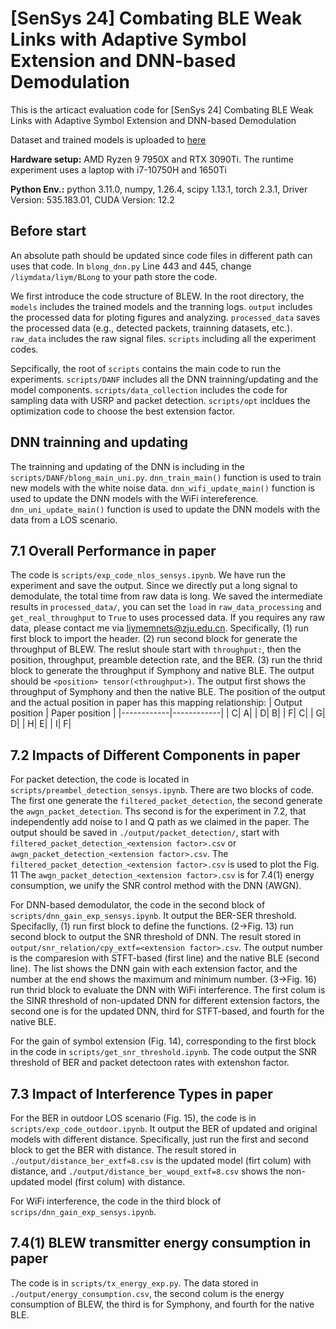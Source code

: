 # [SenSys 24] Combating BLE Weak Links with Adaptive Symbol Extension and DNN-based Demodulation

This is the articact evaluation code for [SenSys 24] Combating BLE Weak Links with Adaptive Symbol Extension and DNN-based Demodulation

Dataset and trained models is uploaded to [here](https://1drv.ms/f/c/92164f3e5a5e1519/EmU-4IQgTbZLpu0rtWMh_wcBfdj31nx-JRUXIbSKP4vOcQ?e=iHe9K5)

**Hardware setup:** AMD Ryzen 9 7950X and RTX 3090Ti. The runtime experiment uses a laptop with i7-10750H and 1650Ti

**Python Env.:** python 3.11.0, numpy, 1.26.4, scipy 1.13.1, torch 2.3.1,  Driver Version: 535.183.01, CUDA Version: 12.2

## Before start
An absolute path should be updated since code files in different path can uses that code. 
In `blong_dnn.py` Line 443 and 445, change `/liymdata/liym/BLong` to your path store the code.

We first introduce the code structure of BLEW. In the root directory, the `models` includes the trained models and the tranning logs. `output` includes the processed data for ploting figures and analyzing. `processed_data` saves the processed data (e.g., detected packets, trainning datasets, etc.). `raw_data` includes the raw signal files. `scripts` including all the experiment codes.

Sepcifically, the root of `scripts` contains the main code to run the experiments. `scripts/DANF` includes all the DNN trainning/updating and the model components. `scripts/data_collection` includes the code for sampling data with USRP and packet detection. `scripts/opt` incldues the optimization code to choose the best extension factor. 

## DNN trainning and updating
The trainning and updating of the DNN is including in the `scripts/DANF/blong_main_uni.py`. 
`dnn_train_main()` function is used to train new models with the white noise data. 
`dnn_wifi_update_main()` function is used to update the DNN models with the WiFi intereference. 
`dnn_uni_update_main()`  function is used to update the DNN models with the data from a LOS scenario. 

## 7.1 Overall Performance in paper
The code is `scripts/exp_code_nlos_sensys.ipynb`.
We have run the experiment and save the output.
Since we directly put a long signal to demodulate, the total time from raw data is long. 
We saved the intermediate results in `processed_data/`, you can set the `load` in `raw_data_processing` and `get_real_throughput` to `True` to uses processed data. If you requires any raw data, please contact me via liymemnets@zju.edu.cn.
Specifically, (1) run first block to import the header. (2) run second block for generate the throughput of BLEW. The reslut shoule start with `throughput:`, then the position, throughput, preamble detection rate, and the BER. (3) run the thrid block to generate the throughput if Symphony and native BLE. The output should be `<position> tensor(<throughput>)`. The output first shows the throughput of Symphony and then the native BLE.
The position of the output and the actual position in paper has this mapping relationship:
| Output position | Paper position |
|------------|------------|
| C| A|
| D| B|
| F| C|
| G| D|
| H| E|
| I| F|

## 7.2 Impacts of Different Components in paper
For packet detection, the code is located in `scripts/preambel_detection_sensys.ipynb`.
There are two blocks of code. 
The first one generate the `filtered_packet_detection`, the second generate the `awgn_packet_detection`.
Ths second is for the experiment in 7.2, that independently add noise to I and Q path as we claimed in the paper.
The output should be saved in `./output/packet_detection/`, start with `filtered_packet_detection_<extension factor>.csv` or `awgn_packet_detection_<extension factor>.csv`.
The `filtered_packet_detection_<extension factor>.csv` is used to plot the Fig. 11
The `awgn_packet_detection_<extension factor>.csv` is for 7.4(1) energy consumption, we unify the SNR control method with the DNN (AWGN).

For DNN-based demodulator, the code in the second block of `scripts/dnn_gain_exp_sensys.ipynb`.
It output the BER-SER threshold.
Specifaclly, (1) run first block to define the functions. (2->Fig. 13) run second block to output the SNR threshold of DNN. The result stored in `output/snr_relation/cpy_extf=<extension factor>.csv`. The output number is the comparesion with STFT-based (first line) and the native BLE (second line). The list shows the DNN gain with each extension factor, and the number at the end shows the maximum and minimum number. 
(3->Fig. 16) run thrid block to evaluate the DNN with WiFi interference. The first colum is the SINR threshold of non-updated DNN for different extension factors, the second one is for the updated DNN, third for STFT-based, and fourth for the native BLE. 

For the gain of symbol extension (Fig. 14), corresponding to the first block in the code in `scripts/get_snr_threshold.ipynb`.
The code output the SNR threshold of BER and packet detectoon rates with extenshon factor.

## 7.3 Impact of Interference Types in paper
For the BER in outdoor LOS scenario (Fig. 15), the code is in `scripts/exp_code_outdoor.ipynb`. 
It output the BER of updated and original models with different distance.
Specifically, just run the first and second block to get the BER with distance. 
The result stored in `./output/distance_ber_extf=8.csv` is the updated model (firt colum) with distance, and `./output/distance_ber_woupd_extf=8.csv` shows the non-updated model (first colum) with distance.

For WiFi interference, the code in the third block of `scrips/dnn_gain_exp_sensys.ipynb`.

## 7.4(1) BLEW transmitter energy consumption in paper
The code is in `scripts/tx_energy_exp.py`.
The data stored in `./output/energy_consumption.csv`, the second colum is the energy consumption of BLEW, the third is for Symphony, and fourth for the native BLE.